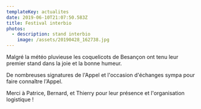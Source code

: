 ```yaml
---
templateKey: actualites
date: 2019-06-10T21:07:50.583Z
title: Festival interbio
photos:
  - description: stand interbio
    image: /assets/20190428_162738.jpg
---
```

Malgré la météo pluvieuse les coquelicots de Besançon ont tenu leur premier stand dans la joie et la bonne humeur.

De nombreuses signatures de l'Appel et l'occasion d'échanges sympa pour faire connaître l'Appel.

Merci à Patrice, Bernard, et Thierry pour leur présence et l'organisation logistique !
